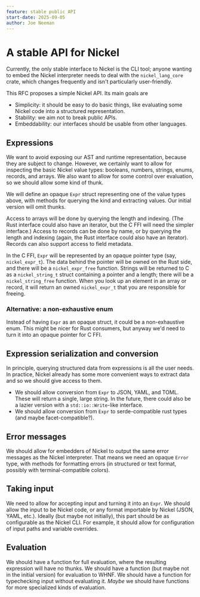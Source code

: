```yaml
---
feature: stable public API
start-date: 2025-09-05
author: Joe Neeman
---
```


# A stable API for Nickel

Currently, the only stable interface to Nickel is the CLI tool; anyone
wanting to embed the Nickel interpreter needs to deal with the
`nickel_lang_core` crate, which changes frequently and isn't
particularly user-friendly.

This RFC proposes a simple Nickel API. Its main goals are

- Simplicity: it should be easy to do basic things, like evaluating
  some Nickel code into a structured representation.
- Stability: we aim not to break public APIs.
- Embeddability: our interfaces should be usable from
   other languages.

## Expressions

We want to avoid exposing our AST and runtime representation, because
they are subject to change. However, we certainly want to allow for
inspecting the basic Nickel value types: booleans, numbers, strings,
enums, records, and arrays. We also want to allow for some control
over evaluation, so we should allow some kind of thunk.

We will define an opaque `Expr` struct representing one of the value
types above, with methods for querying the kind and extracting values.
Our initial version will omit thunks.

Access to arrays will be done by querying the length and indexing.
(The Rust interface could also have an iterator, but the C FFI will
need the simpler interface.) Access to records can be done by name,
or by querying the length and indexing (again, the Rust interface
could also have an iterator). Records can also support access to
field metadata.

In the C FFI, `Expr` will be represented by an opaque pointer type
(say, `nickel_expr_t`).
The data behind the pointer will be owned on the Rust side, and there
will be a `nickel_expr_free` function. Strings will be
returned to C as a `nickel_string_t` struct containing a pointer
and a length; there will be a `nickel_string_free` function.
When you look up an element in an array or record, it will return an
owned `nickel_expr_t` that you are responsible for freeing.

### Alternative: a non-exhaustive enum

Instead of having `Expr` as an opaque struct, it could be a non-exhaustive
enum. This might be nicer for Rust consumers, but anyway we'd need
to turn it into an opaque pointer for C FFI.

## Expression serialization and conversion

In principle, querying structured data from expressions is all the
user needs. In practice, Nickel already has some more convenient
ways to extract data and so we should give access to them.

- We should allow conversion from `Expr` to JSON, YAML, and TOML.
  These will return a single, large string. In the future, there
  could also be a lazier version with a `std::io::Write`-like
  interface.
- We should allow conversion from `Expr` to serde-compatible
  rust types (and maybe facet-compatible?).

## Error messages

We should allow for embedders of Nickel to output the same error messages
as the Nickel interpreter. That means we need an opaque `Error` type,
with methods for formatting errors (in structured or text format, possibly
with terminal-compatible colors).

## Taking input

We need to allow for accepting input and turning it into an `Expr`.
We should allow the input to be Nickel code, or any format importable
by Nickel (JSON, YAML, etc.). Ideally (but maybe not initially),
this part should be as configurable as the Nickel CLI. For example,
it should allow for configuration of input paths and variable overrides.

## Evaluation

We should have a function for full evaluation, where the resulting
expression will have no thunks. We should have a function (but maybe
not in the initial version) for evaluation to WHNF. We should have
a function for typechecking input without evaluating it. *Maybe* we should
have functions for more specialized kinds of evaluation.
